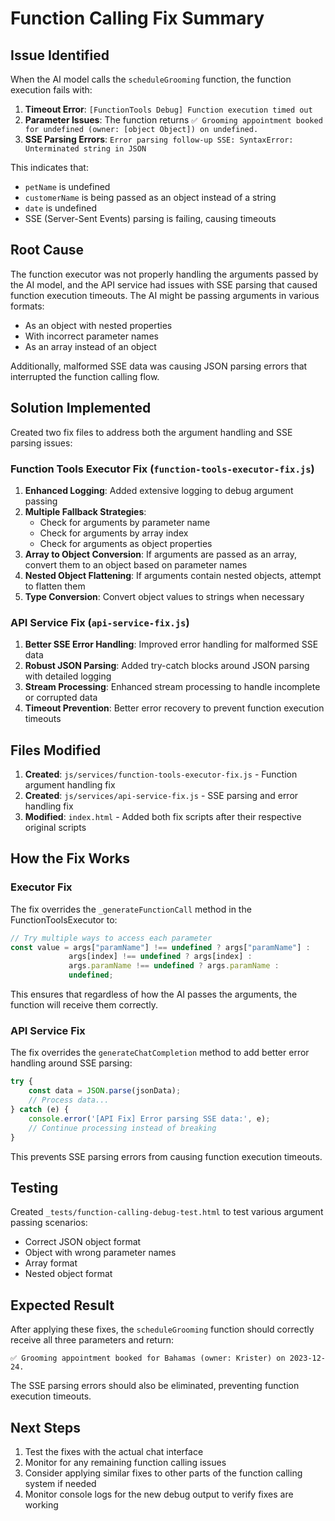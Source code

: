 # Function Calling Fix Summary

## Issue Identified

When the AI model calls the `scheduleGrooming` function, the function execution fails with:
1. **Timeout Error**: `[FunctionTools Debug] Function execution timed out`
2. **Parameter Issues**: The function returns `✅ Grooming appointment booked for undefined (owner: [object Object]) on undefined.`
3. **SSE Parsing Errors**: `Error parsing follow-up SSE: SyntaxError: Unterminated string in JSON`

This indicates that:
- `petName` is undefined
- `customerName` is being passed as an object instead of a string
- `date` is undefined
- SSE (Server-Sent Events) parsing is failing, causing timeouts

## Root Cause

The function executor was not properly handling the arguments passed by the AI model, and the API service had issues with SSE parsing that caused function execution timeouts. The AI might be passing arguments in various formats:
- As an object with nested properties
- With incorrect parameter names
- As an array instead of an object

Additionally, malformed SSE data was causing JSON parsing errors that interrupted the function calling flow.

## Solution Implemented

Created two fix files to address both the argument handling and SSE parsing issues:

### Function Tools Executor Fix (`function-tools-executor-fix.js`)
1. **Enhanced Logging**: Added extensive logging to debug argument passing
2. **Multiple Fallback Strategies**:
   - Check for arguments by parameter name
   - Check for arguments by array index
   - Check for arguments as object properties
3. **Array to Object Conversion**: If arguments are passed as an array, convert them to an object based on parameter names
4. **Nested Object Flattening**: If arguments contain nested objects, attempt to flatten them
5. **Type Conversion**: Convert object values to strings when necessary

### API Service Fix (`api-service-fix.js`)
1. **Better SSE Error Handling**: Improved error handling for malformed SSE data
2. **Robust JSON Parsing**: Added try-catch blocks around JSON parsing with detailed logging
3. **Stream Processing**: Enhanced stream processing to handle incomplete or corrupted data
4. **Timeout Prevention**: Better error recovery to prevent function execution timeouts

## Files Modified

1. **Created**: `js/services/function-tools-executor-fix.js` - Function argument handling fix
2. **Created**: `js/services/api-service-fix.js` - SSE parsing and error handling fix
3. **Modified**: `index.html` - Added both fix scripts after their respective original scripts

## How the Fix Works

### Executor Fix
The fix overrides the `_generateFunctionCall` method in the FunctionToolsExecutor to:

```javascript
// Try multiple ways to access each parameter
const value = args["paramName"] !== undefined ? args["paramName"] : 
             args[index] !== undefined ? args[index] : 
             args.paramName !== undefined ? args.paramName : 
             undefined;
```

This ensures that regardless of how the AI passes the arguments, the function will receive them correctly.

### API Service Fix
The fix overrides the `generateChatCompletion` method to add better error handling around SSE parsing:

```javascript
try {
    const data = JSON.parse(jsonData);
    // Process data...
} catch (e) {
    console.error('[API Fix] Error parsing SSE data:', e);
    // Continue processing instead of breaking
}
```

This prevents SSE parsing errors from causing function execution timeouts.

## Testing

Created `_tests/function-calling-debug-test.html` to test various argument passing scenarios:
- Correct JSON object format
- Object with wrong parameter names
- Array format
- Nested object format

## Expected Result

After applying these fixes, the `scheduleGrooming` function should correctly receive all three parameters and return:
```
✅ Grooming appointment booked for Bahamas (owner: Krister) on 2023-12-24.
```

The SSE parsing errors should also be eliminated, preventing function execution timeouts.

## Next Steps

1. Test the fixes with the actual chat interface
2. Monitor for any remaining function calling issues
3. Consider applying similar fixes to other parts of the function calling system if needed
4. Monitor console logs for the new debug output to verify fixes are working
